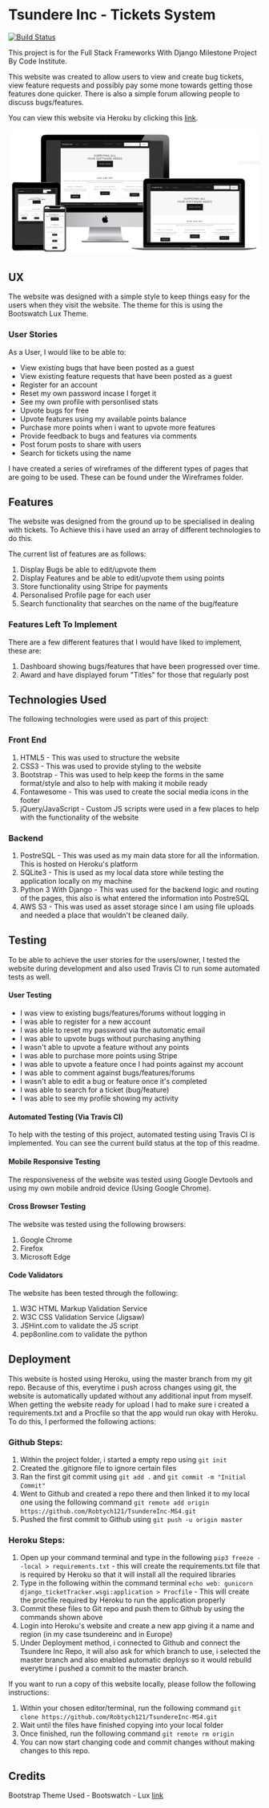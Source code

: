 # Tsundere Inc - Tickets System

[![Build Status](https://travis-ci.org/Robtych121/TsundereInc-MS4.svg?branch=master)](https://travis-ci.org/Robtych121/TsundereInc-MS4)

This project is for the Full Stack Frameworks With Django Milestone Project By Code Institute.

This website was created to allow users to view and create bug tickets, view feature requests and possibly pay some mone towards getting those features done quicker. There is also a simple forum allowing people to discuss bugs/features.

You can view this website via Heroku by clicking this [link](https://tsundereinc.herokuapp.com/).

![Tsundere](/Wireframes/mockup.PNG)

## UX
The website was designed with a simple style to keep things easy for the users when they visit the website. The theme for this is using the Bootswatch Lux Theme.

### User Stories
As a User, I would like to be able to:
- View existing bugs that have been posted as a guest
- View existing feature requests that have been posted as a guest
- Register for an account
- Reset my own password incase I forget it
- See my own profile with personlised stats
- Upvote bugs for free
- Upvote features using my available points balance
- Purchase more points when i want to upvote more features
- Provide feedback to bugs and features via comments
- Post forum posts to share with users
- Search for tickets using the name 

I have created a series of wireframes of the different types of pages that are going to be used. These can be found under the Wireframes folder. 

## Features
The website was designed from the ground up to be specialised in dealing with tickets. To Achieve this i have used an array of different technologies to do this.

The current list of features are as follows:
1. Display Bugs be able to edit/upvote them
2. Display Features and be able to edit/upvote them using points
3. Store functionality using Stripe for payments
4. Personalised Profile page for each user
5. Search functionality that searches on the name of the bug/feature

### Features Left To Implement
There are a few different features that I would have liked to implement, these are:
1. Dashboard showing bugs/features that have been progressed over time.
2. Award and have displayed forum "Titles" for those that regularly post

## Technologies Used
The following technologies were used as part of this project:
### Front End
1. HTML5 - This was used to structure the website
2. CSS3 - This was used to provide styling to the website
3. Bootstrap - This was used to help keep the forms in the same format/style and also to help with making it mobile ready
4. Fontawesome - This was used to create the social media icons in the footer
5. jQuery/JavaScript - Custom JS scripts were used in a few places to help with the functionality of the  website

### Backend
1. PostreSQL - This was used as my main data store for all the information. This is hosted on Heroku's platform
2. SQLite3 - This is used as my local data store while testing the application locally on my machine
3. Python 3 With Django - This was used for the backend logic and routing of the pages, this also is what entered the information into PostreSQL
4. AWS S3 - This was used as asset storage since I am using file uploads and needed a place that wouldn't be cleaned daily.

## Testing
To be able to achieve the user stories for the users/owner, I tested the website during development and also used Travis CI to run some automated tests as well.

#### User Testing
- I was view to existing bugs/features/forums without logging in
- I was able to register for a new account
- I was able to reset my password via the automatic email
- I was able to upvote bugs without purchasing anything
- I wasn't able to upvote a feature without any points
- I was able to purchase more points using Stripe
- I was able to upvote a feature once I had points against my account
- I was able to comment against bugs/features/forums
- I wasn't able to edit a bug or feature once it's completed
- I was able to search for a ticket (bug/feature)
- I was able to see my profile showing my activity

#### Automated Testing (Via Travis CI)
To help with the testing of this project, automated testing using Travis CI is implemented. You can see the current build status at the top of this readme.

#### Mobile Responsive Testing
The responsiveness of the website was tested using Google Devtools and using my own mobile android device (Using Google Chrome).

#### Cross Browser Testing
The website was tested using the following browsers:
1. Google Chrome
2. Firefox
3. Microsoft Edge

#### Code Validators
The website has been tested through the following:
1. W3C HTML Markup Validation Service
2. W3C CSS Validation Service (Jigsaw)
3. JSHint.com to validate the JS script
4. pep8online.com to validate the python

## Deployment
This website is hosted using Heroku, using the master branch from my git repo. Because of this, everytime i push across changes using git, the website is automatically updated without any additional input from myself. When getting the website ready for upload I had to make sure i created a requirements.txt and a Procfile so that the app would run okay with Heroku. To do this, I performed the following actions:

### Github Steps:
1. Within the project folder, i started a empty repo using `git init`
2. Created the .gitignore file to ignore certain files
3. Ran the first git commit using `git add .` and `git commit -m "Initial Commit"`
4. Went to Github and created a repo there and then linked it to my local one using the following command `git remote add origin https://github.com/Robtych121/TsundereInc-MS4.git`
5. Pushed the first commit to Github using `git push -u origin master`

### Heroku Steps:
1. Open up your command terminal and type in the following `pip3 freeze --local > requirements.txt` - this will create the requirements.txt file that is required by Heroku so that it will install all the required libraries
2. Type in the following within the command terminal `echo web: gunicorn django_ticketTracker.wsgi:application > Procfile` - This will create the procfile required by Heroku to run the application properly
3. Commit these files to Git repo and push them to Github by using the commands shown above
4. Login into Heroku's website and create a new app giving it a name and region (in my case tsundereinc and in Europe)
5. Under Deployment method, i connected to Github and connect the Tsundere Inc Repo, it will also ask for which branch to use, i selected the master branch and also enabled automatic deploys so it would rebuild everytime i pushed a commit to the master branch.

If you want to run a copy of this website locally, please follow the following instructions:
1. Within your chosen editor/terminal, run the following command `git clone https://github.com/Robtych121/TsundereInc-MS4.git`
2. Wait until the files have finished copying into your local folder
3. Once finished, run the following command `git remote rm origin`
4. You can now start changing code and commit changes without making changes to this repo.

## Credits
Bootstrap Theme Used - Bootswatch - Lux [link](https://bootswatch.com/lux/)